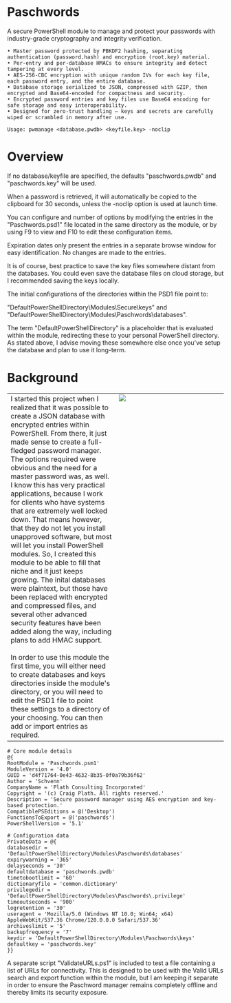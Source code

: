 # Paschwords
A secure PowerShell module to manage and protect your passwords with industry-grade cryptography and integrity verification.

    • Master password protected by PBKDF2 hashing, separating authentication (password.hash) and encryption (root.key) material.
    • Per-entry and per-database HMACs to ensure integrity and detect tampering at every level.
    • AES-256-CBC encryption with unique random IVs for each key file, each password entry, and the entire database.
    • Database storage serialized to JSON, compressed with GZIP, then encrypted and Base64-encoded for compactness and security.
    • Encrypted password entries and key files use Base64 encoding for safe storage and easy interoperability.
    • Designed for zero-trust handling — keys and secrets are carefully wiped or scrambled in memory after use.

    Usage: pwmanage <database.pwdb> <keyfile.key> -noclip

# Overview
If no database/keyfile are specified, the defaults "paschwords.pwdb" and "paschwords.key" will be used.

When a password is retrieved, it will automatically be copied to the clipboard for 30 seconds, unless the -noclip option is used at launch time.

You can configure and number of options by modifying the entries in the "Paschwords.psd1" file located in the same directory as the module, or by using F9 to view and F10 to edit these configuration items.

Expiration dates only present the entries in a separate browse window for easy identification. No changes are made to the entries.

It is of course, best practice to save the key files somewhere distant from the databases. You could even save the database files on cloud storage, but I recommended saving the keys locally.

The initial configurations of the directories within the PSD1 file point to:

"DefaultPowerShellDirectory\Modules\Secure\keys" and "DefaultPowerShellDirectory\Modules\Paschwords\databases".

The term "DefaultPowerShellDirectory" is a placeholder that is evaluated within the module, redirecting these to your personal PowerShell directory. As stated above, I advise moving these somewhere else once you've setup the database and plan to use it long-term.

# Background
<table border=0><td valign=top width=50%>
I started this project when I realized that it was possible to create a JSON database with encrypted entries within PowerShell.
From there, it just made sense to create a full-fledged password manager.
The options required were obvious and the need for a master password was, as well.
I know this has very practical applications, because I work for clients who have systems that are extremely well locked down.
That means however, that they do not let you install unapproved software, but most will let you install PowerShell modules.
So, I created this module to be able to fill that niche and it just keeps growing.
The inital databases were plaintext, but those have been replaced with encrypted and compressed files, and several other advanced security features have been added along the way, including plans to add HMAC support.
<br><br>
In order to use this module the first time, you will either need to create databases and keys directories inside the module's directory,
or you will need to edit the PSD1 file to point these settings to a directory of your choosing.
You can then add or import entries as required.
</td>
<td valign=top width=50%><img src="https://raw.githubusercontent.com/Schvenn/Secure/refs/heads/main/screenshots/Main%20Menu.png"></td>
</table>

    # Core module details
    @{
    RootModule = 'Paschwords.psm1'
    ModuleVersion = '4.0'
    GUID = 'd4f71764-0e43-4632-8b35-0f0a79b36f62'
    Author = 'Schvenn'
    CompanyName = 'Plath Consulting Incorporated'
    Copyright = '(c) Craig Plath. All rights reserved.'
    Description = 'Secure password manager using AES encryption and key-based protection.'
    CompatiblePSEditions = @('Desktop')
    FunctionsToExport = @('paschwords')
    PowerShellVersion = '5.1'
    
    # Configuration data
    PrivateData = @{
    databasedir = 'DefaultPowerShellDirectory\Modules\Paschwords\databases'
    expirywarning = '365'
    delayseconds = '30'
    defaultdatabase = 'paschwords.pwdb'
    timetobootlimit = '60'
    dictionaryfile = 'common.dictionary'
    privilegedir = 'DefaultPowerShellDirectory\Modules\Paschwords\.privilege'
    timeoutseconds = '900'
    logretention = '30'
    useragent = 'Mozilla/5.0 (Windows NT 10.0; Win64; x64) AppleWebKit/537.36 Chrome/120.0.0.0 Safari/537.36'
    archiveslimit = '5'
    backupfrequency = '7'
    keydir = 'DefaultPowerShellDirectory\Modules\Paschwords\keys'
    defaultkey = 'paschwords.key'
    }}

A separate script "ValidateURLs.ps1" is included to test a file containing a list of URLs for connectivity. This is designed to be used with the Valid URLs search and export function within the module, but I am keeping it separate in order to ensure the Paschword manager remains completely offline and thereby limits its security exposure.
